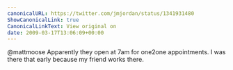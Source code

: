 ```yaml
---
canonicalURL: https://twitter.com/jmjordan/status/1341931480
ShowCanonicalLink: true
CanonicalLinkText: View original on
date: 2009-03-17T13:06:09+00:00
---
```

@mattmoose Apparently they open at 7am for one2one appointments. I was there that early because my friend works there.